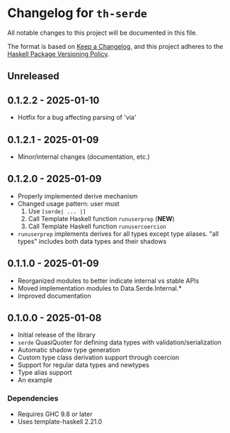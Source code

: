 # Changelog for `th-serde`

All notable changes to this project will be documented in this file.

The format is based on [Keep a Changelog](https://keepachangelog.com/en/1.0.0/),
and this project adheres to the
[Haskell Package Versioning Policy](https://pvp.haskell.org/).

## Unreleased

## 0.1.2.2 - 2025-01-10

- Hotfix for a bug affecting parsing of 'via'

## 0.1.2.1 - 2025-01-09

- Minor/internal changes (documentation, etc.)

## 0.1.2.0 - 2025-01-09

- Properly implemented derive mechanism
- Changed usage pattern: user must
  1. Use `[serde| ... |]`
  2. Call Template Haskell function `runuserprep` (__NEW__)
  3. Call Template Haskell function `runusercoercion`
- `runuserprep` implements derives for all types except type aliases.
  "all types" includes both data types and their shadows

## 0.1.1.0 - 2025-01-09

- Reorganized modules to better indicate internal vs stable APIs
- Moved implementation modules to Data.Serde.Internal.\*
- Improved documentation

## 0.1.0.0 - 2025-01-08

- Initial release of the library
- `serde` QuasiQuoter for defining data types with validation/serialization
- Automatic shadow type generation
- Custom type class derivation support through coercion
- Support for regular data types and newtypes
- Type alias support
- An example

### Dependencies
- Requires GHC 9.8 or later
- Uses template-haskell 2.21.0
